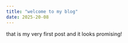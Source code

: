 ```yaml
---
title: "welcome to my blog"
date: 2025-20-08
---
```


that is my very first post and it looks promising!